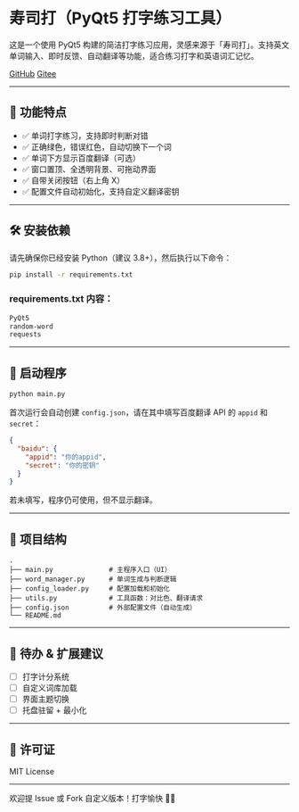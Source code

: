 # 寿司打（PyQt5 打字练习工具）

这是一个使用 PyQt5 构建的简洁打字练习应用，灵感来源于「寿司打」。支持英文单词输入、即时反馈、自动翻译等功能，适合练习打字和英语词汇记忆。

[GitHub](https://github.com/RinKokawa/python-susida) [Gitee](https://gitee.com/rinkokawa/python-susida)

---

## 🧩 功能特点

- ✅ 单词打字练习，支持即时判断对错
- ✅ 正确绿色，错误红色，自动切换下一个词
- ✅ 单词下方显示百度翻译（可选）
- ✅ 窗口置顶、全透明背景、可拖动界面
- ✅ 自带关闭按钮（右上角 X）
- ✅ 配置文件自动初始化，支持自定义翻译密钥

---

## 🛠️ 安装依赖

请先确保你已经安装 Python（建议 3.8+），然后执行以下命令：

```bash
pip install -r requirements.txt
```

### requirements.txt 内容：
```txt
PyQt5
random-word
requests
```

---

## 🚀 启动程序

```bash
python main.py
```

首次运行会自动创建 `config.json`，请在其中填写百度翻译 API 的 `appid` 和 `secret`：

```json
{
  "baidu": {
    "appid": "你的appid",
    "secret": "你的密钥"
  }
}
```

若未填写，程序仍可使用，但不显示翻译。

---

## 📁 项目结构

```
.
├── main.py              # 主程序入口（UI）
├── word_manager.py      # 单词生成与判断逻辑
├── config_loader.py     # 配置加载和初始化
├── utils.py             # 工具函数：对比色、翻译请求
├── config.json          # 外部配置文件（自动生成）
└── README.md
```

---

## 📌 待办 & 扩展建议

- [ ] 打字计分系统
- [ ] 自定义词库加载
- [ ] 界面主题切换
- [ ] 托盘驻留 + 最小化

---

## 📄 许可证

MIT License

---

欢迎提 Issue 或 Fork 自定义版本！打字愉快 🥷🎯
